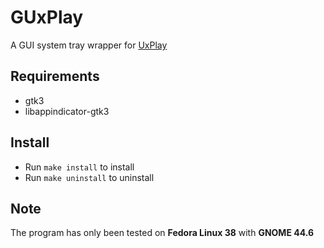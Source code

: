 # GUxPlay
A GUI system tray wrapper for [UxPlay](https://github.com/FDH2/UxPlay)

## Requirements
- gtk3
- libappindicator-gtk3

## Install
- Run `make install` to install
- Run `make uninstall` to uninstall

## Note
The program has only been tested on **Fedora Linux 38** with **GNOME 44.6**
